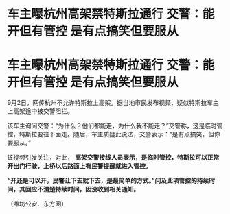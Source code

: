 # 车主曝杭州高架禁特斯拉通行 交警：能开但有管控 是有点搞笑但要服从

# 车主曝杭州高架禁特斯拉通行 交警：能开但有管控 是有点搞笑但要服从

9月2日，网传杭州不允许特斯拉上高架。据当地市民发布视频，疑似特斯拉车主上高架途中被交警阻拦。

该车主询问交警：“为什么？他们都能走，为什么我不能走？”交警称，这是临时管控，特斯拉要往下面走。随后，车主质疑此说法，交警表示：“是有点搞笑，但你要服从。”

该视频引发关注，对此， **高架交警接线人员表示，是临时管控，特斯拉可以正常开出门行驶，上桥以后路面上有民警提醒就进入管控。**

**“开还是可以开，民警让下去就下去，是最简单的方式。”问及此项管控的持续时间，其回应不清楚持续时间，因没收到相关通知。**

（潍坊公安、东方网）

